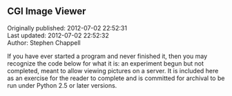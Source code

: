 ## CGI Image Viewer  
Originally published: 2012-07-02 22:52:31  
Last updated: 2012-07-02 22:52:32  
Author: Stephen Chappell  
  
If you have ever started a program and never finished it, then you may recognize the code below for what it is: an experiment begun but not completed, meant to allow viewing pictures on a server. It is included here as an exercise for the reader to complete and is committed for archival to be run under Python 2.5 or later versions.